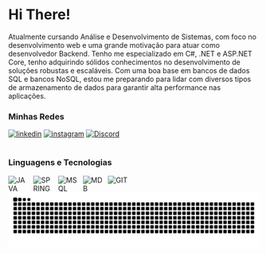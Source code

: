# Hi There!

Atualmente cursando Análise e Desenvolvimento de Sistemas, com foco no desenvolvimento web e uma grande motivação para atuar como desenvolvedor Backend. Tenho me especializado em C#, .NET e ASP.NET Core, tenho adquirindo sólidos conhecimentos no desenvolvimento de soluções robustas e escaláveis. Com uma boa base em bancos de dados SQL e bancos NoSQL, estou me preparando para lidar com diversos tipos de armazenamento de dados para garantir alta performance nas aplicações.

### Minhas Redes


[![linkedin](https://img.shields.io/badge/LinkedIn-0077B5?style=for-the-badge&logo=linkedin&logoColor=white)](https://www.linkedin.com/in/guilherme-silva-571847347/)
[![instagram](https://img.shields.io/badge/Instagram-E4405F?style=for-the-badge&logo=instagram&logoColor=white)]()
[![Discord](https://img.shields.io/badge/Discord-00000F.svg?style=for-the-badge&logo=discord&logoColor=white)](https://discord.com/channels/@devguigs)


#
### Linguagens e Tecnologias
<img 
    align="left" 
    alt="JAVA"
    title="JAVA" 
    width="40px" 
    style="padding-right: 10px;" 
    src="https://cdn.jsdelivr.net/gh/devicons/devicon@latest/icons/java/java-original.svg" 
/>
<img 
    align="left" 
    alt="SPRING"
    title="SPRING" 
    width="40px" 
    style="padding-right: 10px;" 
    src="https://cdn.jsdelivr.net/gh/devicons/devicon@latest/icons/spring/spring-original.svg"
/>
<img 
    align="left" 
    alt="MSQL"
    title="MSQL" 
    width="40px" 
    style="padding-right: 10px;" 
    src="https://cdn.jsdelivr.net/gh/devicons/devicon@latest/icons/mysql/mysql-original.svg" 
/>
<img 
    align="left" 
    alt="MDB"
    title="MDB" 
    width="40px" 
    style="padding-right: 10px;" 
    src="https://cdn.jsdelivr.net/gh/devicons/devicon@latest/icons/mongodb/mongodb-original.svg" 
/>
<img 
    align="left" 
    alt="GIT"
    title="GIT" 
    width="40px" 
    style="padding-right: 10px;" 
    src="https://cdn.jsdelivr.net/gh/devicons/devicon@latest/icons/git/git-original.svg" 
/>


#

<picture align="center">
  <source media="(prefers-color-scheme: dark)" srcset="https://raw.githubusercontent.com/Dev-Guigs/Dev-Guigs/output/github-contribution-grid-snake-dark.svg">
  <source media="(prefers-color-scheme: light)" srcset="https://raw.githubusercontent.com/Dev-Guigs/Dev-Guigs/output/github-contribution-grid-snake-dark.svg">
  <img align="center" alt="github contribution grid snake animation" src="https://raw.githubusercontent.com/Dev-Guigs/Dev-Guigs/output/github-contribution-grid-snake.svg">
</picture>
